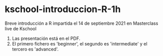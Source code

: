 # kschool-introduccion-R-1h
Breve introducción a R impartida el 14 de septiembre 2021 en Masterclass live de Kschool

1) Las presentación está en el PDF.
2) El primero fichero es 'beginner', el segundo es 'intermediate' y el tercero es 'advanced'.
